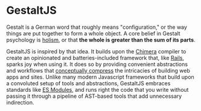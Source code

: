 # GestaltJS

Gestalt is a German word that roughly means "configuration," or the way things are put together to form a whole object. A core belief in Gestalt psychology is [holism](https://www.verywellmind.com/what-is-holism-4685432), or that **the whole is greater than the sum of its parts**. 

GestaltJS is inspired by that idea. It builds upon the [Chimera](https://github.com/gestaltjs/chimera) compiler to create an opinionated and batteries-included framework that, like [Rails](https://rubyonrails.org/), sparks joy when using it. It does so by providing convenient abstractions and workflows that [conceptually compress](https://m.signalvnoise.com/conceptual-compression-means-beginners-dont-need-to-know-sql-hallelujah/) the intricacies of building web apps and sites. Unlike many modern Javascript frameworks that build upon a convoluted setup of tools and abstractions, GestaltJS embraces standards like [ES Modules](https://developer.mozilla.org/en-US/docs/Web/JavaScript/Guide/Modules), and runs right the code that you write without passing it through a pipeline of AST-based tools that add unnecessary indirection.
